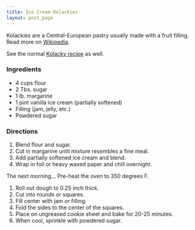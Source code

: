 ```yaml
---
title: Ice Cream Kolackies
layout: post_page
---
```

Kolackies are a Central-European pastry usually made with a fruit
filling. Read more on [Wikipedia](http://en.wikipedia.org/wiki/Kolache).

See the normal [Kolacky recipe](kolackies.html) as well.

### Ingredients

  * 4 cups flour
  * 2 Tbs. sugar
  * 1 lb. margarine
  * 1 pint vanilla ice cream (partially softened)
  * Filling (jam, jelly, etc.)
  * Powdered sugar

### Directions

  1. Blend flour and sugar.
  2. Cut in margarine until mixture resembles a fine meal.
  3. Add partially softened ice cream and blend.
  4. Wrap in foil or heavy waxed paper and chill overnight.

The next morning... Pre-heat the oven to 350 degrees F.

  1. Roll out dough to 0.25 inch thick.
  2. Cut into rounds or squares.
  3. Fill center with jam or filling.
  4. Fold the sides to the center of the squares.
  5. Place on ungreased cookie sheet and bake for 20-25 minutes.
  6. When cool, sprinkle with powdered sugar.
